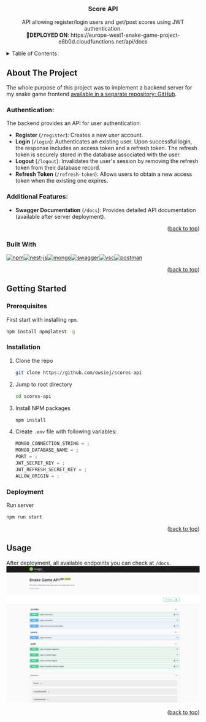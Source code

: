 <a name="readme-top"></a>

<br />
<div align="center">

<h3 align="center">Score API</h3>

  <p align="center">
    API allowing register/login users and get/post scores using JWT authentication.<br>
<b>🚀DEPLOYED ON</b>: https://europe-west1-snake-game-project-e8b0d.cloudfunctions.net/api/docs

</div>

<!-- TABLE OF CONTENTS -->
<details>
  <summary>Table of Contents</summary>
  <ol>
    <li>
      <a href="#about-the-project">About The Project</a>
      <ul>
        <li><a href="#authentication">Authentication</a></li>
        <li><a href="#additional-features">Additional Features</a></li>
        <li><a href="#built-with">Built With</a></li>
      </ul>
    </li>
    <li>
      <a href="#getting-started">Getting Started</a>
      <ul>
        <li><a href="#prerequisites">Prerequisites</a></li>
        <li><a href="#installation">Installation</a></li>
        <li><a href="#deployment">Deployment</a></li>
      </ul>
    </li>
    <li><a href="#usage">Usage</a></li>

  </ol>
</details>

<!-- ABOUT THE PROJECT -->

## About The Project

The whole purpose of this project was to implement a backend server for my snake game frontend [available in a separate repository: GitHub](https://github.com/owsiej/snake-game-angular).

### Authentication:

The backend provides an API for user authentication:

- **Register** (`/register`): Creates a new user account.
- **Login** (`/login`): Authenticates an existing user. Upon successful login, the response includes an access token and a refresh token. The refresh token is securely stored in the database associated with the user.
- **Logout** (`/logout`): Invalidates the user's session by removing the refresh token from their database record.
- **Refresh Token** (`/refresh-token`): Allows users to obtain a new access token when the existing one expires.

### Additional Features:

- **Swagger Documentation** (`/docs`): Provides detailed API documentation (available after server deployment).

<p align="right">(<a href="#readme-top">back to top</a>)</p>

### Built With

<div style="display: flex;">
<a href="https://www.npmjs.com">
  <img src="https://user-images.githubusercontent.com/25181517/121401671-49102800-c959-11eb-9f6f-74d49a5e1774.png" alt="npm" width="40" height="40"/>
</a>
<a href="https://nestjs.com">
  <img src="https://github.com/marwin1991/profile-technology-icons/assets/136815194/519bfaf3-c242-431e-a269-876979f05574" alt="nest-js" width="40" height="40"/>
</a>
<a href="https://www.mongodb.com">
  <img src="https://user-images.githubusercontent.com/25181517/182884177-d48a8579-2cd0-447a-b9a6-ffc7cb02560e.png" alt="mongo" width="40" height="40"/>

<a href="https://swagger.io/tools/swaggerhub/">
  <img src="https://user-images.githubusercontent.com/25181517/186711335-a3729606-5a78-4496-9a36-06efcc74f800.png" alt="swagger" width="40" height="40"/>
  <a href="https://code.visualstudio.com">
  <img src="https://user-images.githubusercontent.com/25181517/192108891-d86b6220-e232-423a-bf5f-90903e6887c3.png" alt="vsc" width="40" height="40"/>
  <a href="https://www.postman.com">
  <img src="https://user-images.githubusercontent.com/25181517/192109061-e138ca71-337c-4019-8d42-4792fdaa7128.png" alt="postman" width="40" height="40"/>
</div>
<p align="right">(<a href="#readme-top">back to top</a>)</p>

<!-- GETTING STARTED -->

## Getting Started

### Prerequisites

First start with installing `npm`.

```sh
npm install npm@latest -g
```

### Installation

1. Clone the repo
   ```sh
   git clone https://github.com/owsiej/scores-api
   ```
2. Jump to root directory
   ```sh
   cd scores-api
   ```
3. Install NPM packages
   ```sh
   npm install
   ```
4. Create `.env` file with following variables:

   ```js
   MONGO_CONNECTION_STRING = ;
   MONGO_DATABASE_NAME = ;
   PORT = ;
   JWT_SECRET_KEY = ;
   JWT_REFRESH_SECRET_KEY = ;
   ALLOW_ORIGIN = ;
   ```

### Deployment

Run server

```sh
npm run start
```

<p align="right">(<a href="#readme-top">back to top</a>)</p>

<!-- USAGE EXAMPLES -->

## Usage

After deployment, all available endpoints you can check at `/docs`.
![swagger](./src/assets/swagger-docs.jpg)

<p align="right">(<a href="#readme-top">back to top</a>)</p>
